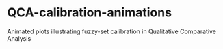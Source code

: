 # QCA-calibration-animations
Animated plots illustrating fuzzy-set calibration in Qualitative Comparative Analysis
